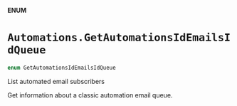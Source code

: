 **ENUM**

# `Automations.GetAutomationsIdEmailsIdQueue`

```swift
enum GetAutomationsIdEmailsIdQueue
```

List automated email subscribers

Get information about a classic automation email queue.
